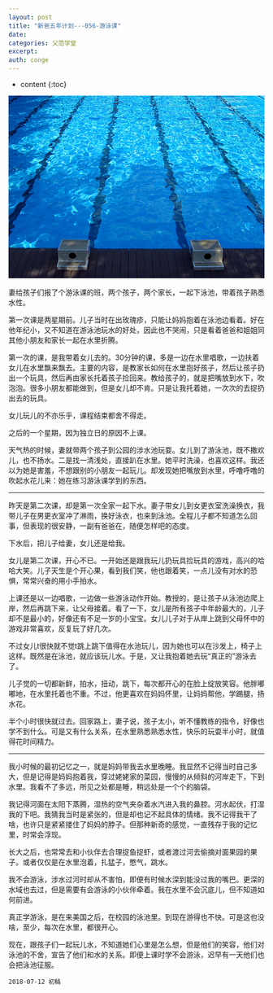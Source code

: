 ```yaml
---
layout: post
title: "新爸五年计划---056-游泳课"
date:
categories: 父范学堂
excerpt:
auth: conge
---
```

* content
{:toc}

![](/assets/images/父范学堂/118382-0c0915921033aac8.png)

妻给孩子们报了个游泳课的班，两个孩子，两个家长，一起下泳池，带着孩子熟悉水性。

第一次课是两星期前。儿子当时在出玫瑰疹，只能让妈妈抱着在泳池边看着。好在他年纪小，又不知道在游泳池玩水的好处，因此也不哭闹，只是看着爸爸和姐姐同其他小朋友和家长一起在水里折腾。

第一次的课，是我带着女儿去的。30分钟的课，多是一边在水里唱歌，一边扶着女儿在水里飘来飘去。主要的内容，是教家长如何在水里抱好孩子，然后让孩子扔出一个玩具，然后再由家长托着孩子捡回来。教给孩子的，就是把嘴放到水下，吹泡泡。很多小朋友都能做到，但是女儿却不肯。只是让我托着她，一次次的去捉扔出去的玩具。

女儿玩儿的不亦乐乎，课程结束都舍不得走。

之后的一个星期，因为独立日的原因不上课。

天气热的时候，妻就带两个孩子到公园的涉水池玩耍。女儿到了游泳池，既不撒欢儿，也不扬水。二是找一清浅处，直接趴在水里。她平时洗澡，也喜欢这样。我还以为她是害羞，不想跟别的小朋友一起玩儿。却发现她把嘴放到水里，呼噜呼噜的吹起水花儿来：她在练习游泳课学到的东西。

----

昨天是第二次课，却是第一次全家一起下水。妻子带女儿到女更衣室洗澡换衣，我带儿子在男更衣室冲了淋雨，换好泳衣，也来到泳池。全程儿子都不知道怎么回事，但表现的很安静，一副有爸爸在，随便怎样吧的态度。

下水后，把儿子给妻，女儿还是给我。

女儿是第二次课，开心不已。一开始还是跟我玩儿扔玩具捡玩具的游戏，高兴的哈哈大笑。儿子天生是个开心果，看到我们笑，他也跟着笑，一点儿没有对水的恐惧，常常兴奋的用小手拍水。

上课还是以一边唱歌，一边做一些游泳动作开始。教授的，是让孩子从泳池边爬上岸，然后再跳下来，让父母接着。看了一下，女儿是所有孩子中年龄最大的，儿子却不是最小的，好像还有不足一岁的小宝宝。女儿儿子对于从岸上跳到父母怀中的游戏非常喜欢，反复玩了好几次。

不过女儿t很快就不觉t跳上跳下值得在水池玩儿，因为她也可以在沙发上，椅子上这样。既然是在泳池，就应该玩儿水。于是，又让我抱着她去玩“真正的”游泳去了。

儿子觉的一切都新鲜，拍水，扭动，跳下，每次都开心的在脸上绽放笑容。他胖嘟嘟地，在水里托着也不重。不过，他更喜欢在妈妈怀里，让妈妈帮他，学踢腿，扬水花。

半个小时很快就过去。回家路上，妻子说，孩子太小，听不懂教练的指令，好像也学不到什么。可是又有什么关系，在水里熟悉熟悉水性，快乐的玩耍半小时，就值得花时间精力。

----

我小时候的最初记忆之一，就是妈妈带我去水里晚睡。我显然不记得当时自己多大，但是记得是妈妈抱着我，穿过姥姥家的菜园，慢慢的从倾斜的河岸走下，下到水里。我看不了多远，所见之处都是睡，稍远处是一个个的脑袋。

我记得河面在太阳下蒸腾，湿热的空气夹杂着水汽进入我的鼻腔。河水起伏，打湿我的下吧。我猜我当时是紧张的，但是却也记不起具体的情绪。我不记得我干了啥，也许只是紧紧搂住了妈妈的脖子。但那种新奇的感觉，一直残存于我的记忆里，时常会浮现。

长大之后，也常常去和小伙伴去合理捉鱼捉虾，或者渡过河去偷摘对面果园的果子。或者仅仅是在水里泡着，扎猛子，憋气，跳水。

我不会游泳，涉水过河时却从不害怕，即便有时候水深到能没过我的嘴巴。更深的水域也去过，但是需要有会游泳的小伙伴牵着。我在水里不会沉底儿，但不知道如何前进。

真正学游泳，是在来美国之后，在校园的泳池里。到现在游得也不快。可是这也没啥，至少，每次在水里，都很开心。

现在，跟孩子们一起玩儿水，不知道她们心里是怎么想，但是他们的笑容，他们对泳池的不舍，宣告了他们和水的关系。即便上课时学不会游泳，迟早有一天他们也会把泳池征服。

```
2018-07-12 初稿
```


